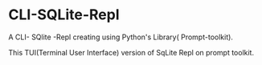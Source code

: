 # CLI-SQLite-Repl
A CLI- SQlite -Repl creating using Python's Library( Prompt-toolkit).

This TUI(Terminal User Interface) version of SqLite Repl on prompt toolkit.
